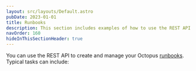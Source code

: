 ```yaml
---
layout: src/layouts/Default.astro
pubDate: 2023-01-01
title: Runbooks
description: This section includes examples of how to use the REST API to create and manage runbooks in Octopus.
navOrder: 160
hideInThisSectionHeader: true
---
```

You can use the REST API to create and manage your Octopus [runbooks](/docs/runbooks/index.md). Typical tasks can include:
